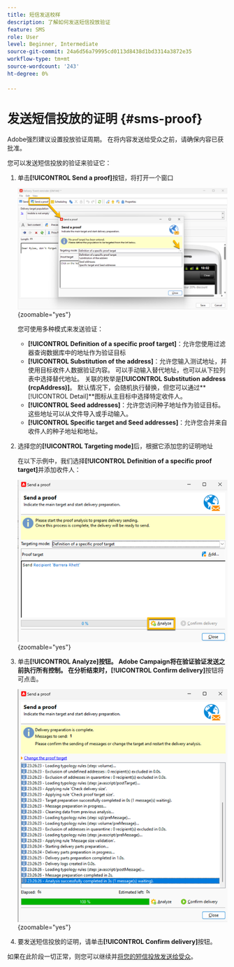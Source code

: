 ```yaml
---
title: 短信发送校样
description: 了解如何发送短信投放验证
feature: SMS
role: User
level: Beginner, Intermediate
source-git-commit: 24a6d56a79995cd0113d8438d1bd3314a3872e35
workflow-type: tm+mt
source-wordcount: '243'
ht-degree: 0%

---
```



# 发送短信投放的证明 {#sms-proof}

Adobe强烈建议设置投放验证周期。 在将内容发送给受众之前，请确保内容已获批准。

您可以发送短信投放的验证来验证它：

1. 单击&#x200B;**[!UICONTROL Send a proof]**&#x200B;按钮，将打开一个窗口

   ![](assets/proof_targeting.png){zoomable="yes"}

   您可使用多种模式来发送验证：

   * **[!UICONTROL Definition of a specific proof target]**：允许您使用过滤器查询数据库中的地址作为验证目标
   * **[!UICONTROL Substitution of the address]**：允许您输入测试地址，并使用目标收件人数据验证内容。 可以手动输入替代地址，也可以从下拉列表中选择替代地址。 关联的枚举是&#x200B;**[!UICONTROL Substitution address (rcpAddress)]**。
默认情况下，会随机执行替换，但您可以通过**[!UICONTROL Detail]**&#x200B;图标从主目标中选择特定收件人。
   * **[!UICONTROL Seed addresses]**：允许您访问种子地址作为验证目标。 这些地址可以从文件导入或手动输入。
   * **[!UICONTROL Specific target and Seed addresses]**：允许您合并来自收件人的种子地址和地址。

1. 选择您的&#x200B;**[!UICONTROL Targeting mode]**&#x200B;后，根据它添加您的证明地址

   在以下示例中，我们选择&#x200B;**[!UICONTROL Definition of a specific proof target]**&#x200B;并添加收件人：

   ![](assets/proof_recipient.png){zoomable="yes"}

1. 单击&#x200B;**[!UICONTROL Analyze]**按钮。
Adobe Campaign将在验证验证发送之前执行所有控制。 在分析结束时，**[!UICONTROL Confirm delivery]**&#x200B;按钮将可点击。

   ![](assets/proof_analyze.png){zoomable="yes"}

1. 要发送短信投放的证明，请单击&#x200B;**[!UICONTROL Confirm delivery]**&#x200B;按钮。

如果在此阶段一切正常，则您可以继续并[将您的短信投放发送给受众](sms-audience.md)。
